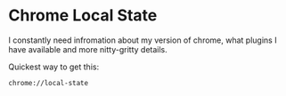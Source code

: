 # Chrome Local State

I constantly need infromation about my version of chrome, what plugins I have available and more nitty-gritty details.

Quickest way to get this:

```chrome
chrome://local-state
```
